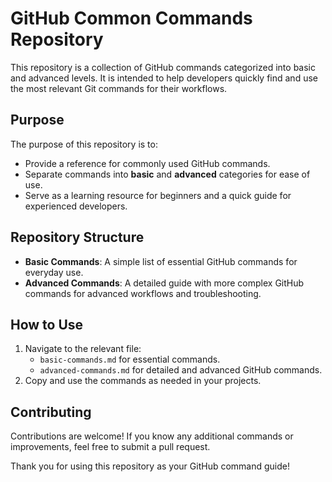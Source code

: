 # GitHub Common Commands Repository

This repository is a collection of GitHub commands categorized into basic and advanced levels. It is intended to help developers quickly find and use the most relevant Git commands for their workflows.

## Purpose

The purpose of this repository is to:

- Provide a reference for commonly used GitHub commands.
- Separate commands into **basic** and **advanced** categories for ease of use.
- Serve as a learning resource for beginners and a quick guide for experienced developers.

## Repository Structure

- **Basic Commands**: A simple list of essential GitHub commands for everyday use.
- **Advanced Commands**: A detailed guide with more complex GitHub commands for advanced workflows and troubleshooting.

## How to Use

1. Navigate to the relevant file:
   - `basic-commands.md` for essential commands.
   - `advanced-commands.md` for detailed and advanced GitHub commands.
2. Copy and use the commands as needed in your projects.

## Contributing

Contributions are welcome! If you know any additional commands or improvements, feel free to submit a pull request.

Thank you for using this repository as your GitHub command guide!
